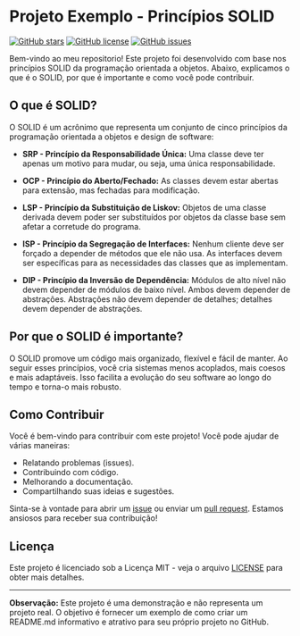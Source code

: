 # Projeto Exemplo - Princípios SOLID

[![GitHub stars](https://img.shields.io/github/stars/dgabriel2334/exemplos-solid-php)](https://github.com/dgabriel2334/exemplos-solid-php/stargazers)
[![GitHub license](https://img.shields.io/github/license/dgabriel2334/exemplos-solid-php)](https://github.com/dgabriel2334/exemplos-solid-php/blob/master/LICENSE)
[![GitHub issues](https://img.shields.io/github/issues/dgabriel2334/exemplos-solid-php)](https://github.com/dgabriel2334/exemplos-solid-php/issues)

Bem-vindo ao meu repositorio! Este projeto foi desenvolvido com base nos princípios SOLID da programação orientada a objetos. Abaixo, explicamos o que é o SOLID, por que é importante e como você pode contribuir.

## O que é SOLID?

O SOLID é um acrônimo que representa um conjunto de cinco princípios da programação orientada a objetos e design de software:

- **SRP - Princípio da Responsabilidade Única:** Uma classe deve ter apenas um motivo para mudar, ou seja, uma única responsabilidade.

- **OCP - Princípio do Aberto/Fechado:** As classes devem estar abertas para extensão, mas fechadas para modificação.

- **LSP - Princípio da Substituição de Liskov:** Objetos de uma classe derivada devem poder ser substituídos por objetos da classe base sem afetar a corretude do programa.

- **ISP - Princípio da Segregação de Interfaces:** Nenhum cliente deve ser forçado a depender de métodos que ele não usa. As interfaces devem ser específicas para as necessidades das classes que as implementam.

- **DIP - Princípio da Inversão de Dependência:** Módulos de alto nível não devem depender de módulos de baixo nível. Ambos devem depender de abstrações. Abstrações não devem depender de detalhes; detalhes devem depender de abstrações.

## Por que o SOLID é importante?

O SOLID promove um código mais organizado, flexível e fácil de manter. Ao seguir esses princípios, você cria sistemas menos acoplados, mais coesos e mais adaptáveis. Isso facilita a evolução do seu software ao longo do tempo e torna-o mais robusto.

## Como Contribuir

Você é bem-vindo para contribuir com este projeto! Você pode ajudar de várias maneiras:

- Relatando problemas (issues).
- Contribuindo com código.
- Melhorando a documentação.
- Compartilhando suas ideias e sugestões.

Sinta-se à vontade para abrir um [issue](https://github.com/dgabriel2334/exemplos-solid-php/issues) ou enviar um [pull request](https://github.com/dgabriel2334/exemplos-solid-php/pulls). Estamos ansiosos para receber sua contribuição!

## Licença

Este projeto é licenciado sob a Licença MIT - veja o arquivo [LICENSE](LICENSE) para obter mais detalhes.

---

**Observação:** Este projeto é uma demonstração e não representa um projeto real. O objetivo é fornecer um exemplo de como criar um README.md informativo e atrativo para seu próprio projeto no GitHub.


